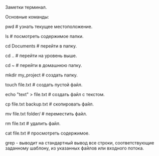 Заметки терминал.

Основные команды:

pwd                   # узнать текущее местоположение.

ls                    # посмотреть содержимое папки.

cd Documents          # перейти в папку.

cd ..                 # перейти на уровень выше.

cd ~                  # перейти в домашнюю папку.

mkdir my_project      # создать папку.

touch file.txt        # создать пустой файл.

echo "text" > file.txt # создать файл с текстом.

cp file.txt backup.txt   # скопировать файл.

mv file.txt folder/      # переместить файл.

rm file.txt              # удалить файл.

cat file.txt             # просмотреть содержимое.

grep - выводит на стандартный вывод все строки, соответствующие заданному шаблону, из указанных файлов или входного потока. 

